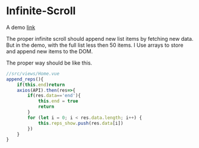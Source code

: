 # Infinite-Scroll

A demo [link](https://mutsuki333.github.io/Infinite-Scroll/)

The proper infinite scroll should append new list items by fetching new data.  
But in the demo, with the full list less then 50 items. I Use arrays to store and append new items to the DOM.

The proper way should be like this.

```js
//src/views/Home.vue
append_reps(){
    if(this.end)return
    axios(API).then(res=>{
        if(res.data=='end'){
            this.end = true
            return
        }
        for (let i = 0; i < res.data.length; i++) {
            this.reps_show.push(res.data[i])
        })
    }
}
```
